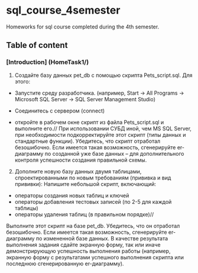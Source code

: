 # sql_course_4semester
Homeworks for sql course completed during the 4th semester.

## Table of content
### [Introduction] (HomeTask1/)
1. Создайте базу данных pet_db с помощью скрипта Pets_script.sql. Для этого:
* Запустите среду разработчика. (например, Start -> All Programs -> Microsoft SQL Server -> SQL Server Management Studio)

* Соединитесь с сервером (connect)
* откройте в рабочем окне скрипт из файла Pets_script.sql и выполните его.//
При использовании СУБД иной, чем MS SQL Server, при необходимости подкорректируйте этот скрипт (типы данных и стандартные функции).
Убедитесь, что скрипт отработал безошибочно.
Если имеется такая возможность, сгенерируйте er-диаграмму по созданной уже базе данных – для дополнительного контроля успешности создания правильной схемы. 

2. Дополните новую базу данных двумя таблицами, спроектированными по новым требованиям (прививка и вид прививки):
Напишите небольшой скрипт, включающий: 
* операторы создания новых таблиц и ключей 
* операторы добавления тестовых записей (по 2-5 для каждой таблицы)
* операторы удаления таблиц (в правильном порядке)//

Выполните этот скрипт на базе pet_db. Убедитесь, что он отработал безошибочно.
Если имеется такая возможность, сгенерируйте er-диаграмму по измененной базе данных.
В качестве результата выполнения задания сдайте экранную форму, так или иначе демонстрирующую успешность выполнения работы (например, экранную форму с результатами успешного выполнения скрипта или последнюю сгенерированную er-диаграмму).
